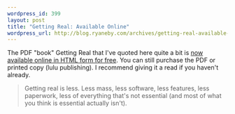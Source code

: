 ```yaml
--- 
wordpress_id: 399
layout: post
title: "Getting Real: Available Online"
wordpress_url: http://blog.ryaneby.com/archives/getting-real-available-online/
---
```

The PDF "book" Getting Real that I've quoted here quite a bit is <a href="http://gettingreal.37signals.com/toc.php">now available online in HTML form for free</a>. You can still purchase the PDF or printed copy (lulu publishing).  I recommend giving it a read if you haven't already.

<blockquote>Getting real is less. Less mass, less software, less features, less paperwork, less of everything that's not essential (and most of what you think is essential actually isn't).</blockquote>
